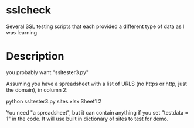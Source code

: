 # sslcheck
Several SSL testing scripts that each provided a different type of data as I was learning

# Description
you probably want "ssltester3.py"

Assuming you have a spreadsheet with a list of URLS (no https or http, just the domain), in column 2:

python ssltester3.py sites.xlsx Sheet1 2

You need "a spreadsheet", but it can contain anything if you set "testdata = 1" in the code.   It will use built in dictionary of sites to test for demo.

